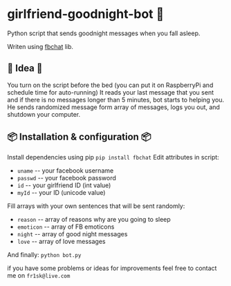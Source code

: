 # girlfriend-goodnight-bot 🤖


Python script that sends goodnight messages when you fall asleep. 

Writen using [fbchat](https://github.com/carpedm20/fbchat) lib.



## 🌈 Idea 🌈
You turn on the script before the bed (you can put it on RaspberryPi and schedule time for auto-running)
It reads your last message that you sent and if there is no messages longer than 5 minutes, bot starts to helping you.
He sends randomized message form array of messages, logs you out, and shutdown your computer.



## 📦 Installation & configuration 📦

Install dependencies using pip `pip install fbchat`
Edit attributes in script: 
* `uname` -- your facebook username
* `passwd` -- your facebook password
* `id` -- your girlfriend ID (int value)
* `myId` -- your ID (unicode value)

Fill arrays with your own sentences that will be sent randomly:
* `reason` -- array of reasons why are you going to sleep
* `emoticon` -- array of FB emoticons
* `night` -- array of good night messages
* `love` -- array of love messages

And finally: `python bot.py` 



if you have some problems or ideas for improvements feel free to contact me on `fr1sk@live.com`
